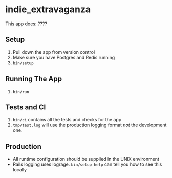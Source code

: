 # indie_extravaganza

This app does: ????

## Setup

1. Pull down the app from version control
2. Make sure you have Postgres and Redis running
3. `bin/setup`

## Running The App

1. `bin/run`

## Tests and CI

1. `bin/ci` contains all the tests and checks for the app
1. `tmp/test.log` will use the production logging format
    *not* the development one.

## Production

* All runtime configuration should be supplied
  in the UNIX environment
* Rails logging uses lograge. `bin/setup help`
  can tell you how to see this locally
